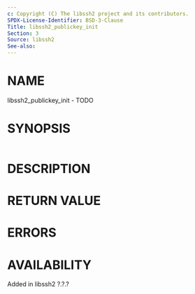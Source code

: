```yaml
---
c: Copyright (C) The libssh2 project and its contributors.
SPDX-License-Identifier: BSD-3-Clause
Title: libssh2_publickey_init
Section: 3
Source: libssh2
See-also:
---
```


# NAME

libssh2_publickey_init - TODO

# SYNOPSIS

~~~c
~~~

# DESCRIPTION

# RETURN VALUE

# ERRORS

# AVAILABILITY

Added in libssh2 ?.?.?
